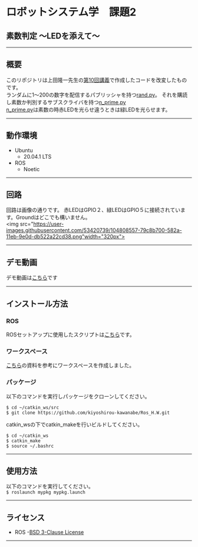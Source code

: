 # ロボットシステム学　課題2
## 素数判定 ～LEDを添えて～
___
## 概要
このリポジトリは上田隆一先生の[第10回講義]()で作成したコードを改変したものです。<br>
ランダムに1～200の数字を配信するパブリッシャを持つ[rand.py](https://github.com/kiyoshirou-kawanabe/mypkg/blob/main/scripts/rand.py)。
それを購読し素数か判別するサブスクライバを持つ[n_prime.py](https://github.com/kiyoshirou-kawanabe/mypkg/blob/main/scripts/n_prime.py)<br>
[n_prime.py](https://github.com/kiyoshirou-kawanabe/mypkg/blob/main/scripts/n_prime.py)は素数の時赤LEDを光らせ違うときは緑LEDを光らせます。
___
## 動作環境
- Ubuntu
  - 20.04.1 LTS
- ROS
  - Noetic
___
## 回路
回路は画像の通りです。
赤LEDはGPIO２、緑LEDはGPIO５に接続されています。Groundはどこでも構いません。<br>
<img src="https://user-images.githubusercontent.com/53420739/104808557-79c8b700-582a-11eb-9e0d-db522a22cd38.png"width="320px">

___
## デモ動画
デモ動画は[こちら](https://youtu.be/FeTo19cilD0)です
___
## インストール方法
### ROS
  ROSセットアップに使用したスクリプトは[こちら](https://github.com/ryuichiueda/ros_setup_scripts_Ubuntu20.04_desktop)です。<br>

### ワークスペース
  [こちら](https://github.com/ryuichiueda/robosys2020/blob/master/md/ros.md)の資料を参考にワークスペースを作成しました。<br>
  
### パッケージ
  以下のコマンドを実行しパッケージをクローンしてください。<br>
  ```
  $ cd ~/catkin_ws/src
  $ git clone https://github.com/kiyoshirou-kawanabe/Ros_H.W.git
  ```
catkin_wsの下でcatkin_makeを行いビルドしてください。<br>
```
$ cd ~/catkin_ws
$ catkin_make
$ source ~/.bashrc
```
___
## 使用方法
以下のコマンドを実行してください。<br>
```$ roslaunch mypkg mypkg.launch```
___
## ライセンス
- ROS -[BSD 3-Clause License](https://github.com/kiyoshirou-kawanabe/mypkg/blob/main/LICENSE)
___
